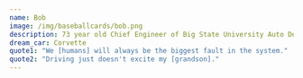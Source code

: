 ```yaml
---
name: Bob
image: /img/baseballcards/bob.png
description: 73 year old Chief Engineer of Big State University Auto Department
dream_car: Corvette
quote1: "We [humans] will always be the biggest fault in the system."
quote2: "Driving just doesn't excite my [grandson]."
---
```


